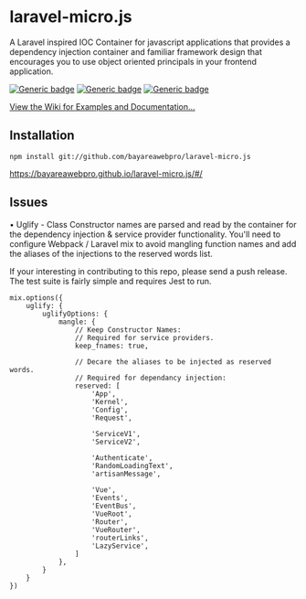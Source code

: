 # laravel-micro.js
A Laravel inspired IOC Container for javascript applications 
that provides a dependency injection container and familiar
framework design that encourages you to use object oriented 
principals in your frontend application.

[![Generic badge](https://img.shields.io/badge/build-passing-brightgreen.svg)]()
[![Generic badge](https://img.shields.io/badge/License-MIT-orange.svg)]()
[![Generic badge](https://img.shields.io/badge/Version-1.0.0-blue.svg)]()

[View the Wiki for Examples and Documentation...](https://github.com/bayareawebpro/laravel-micro.js/wiki)


## Installation

`npm install git://github.com/bayareawebpro/laravel-micro.js`

https://bayareawebpro.github.io/laravel-micro.js/#/

## Issues
• Uglify - Class Constructor names are parsed and read by the container for 
the dependency injection & service provider functionality.  You'll need to 
configure Webpack / Laravel mix to avoid mangling function names and 
add the aliases of the injections to the reserved words list.

If your interesting in contributing to this repo, please send a push release.
The test suite is fairly simple and requires Jest to run.

```
mix.options({
	uglify: {
		uglifyOptions: {
			mangle: {
			    // Keep Constructor Names:
			    // Required for service providers.
				keep_fnames: true,
				
			    // Decare the aliases to be injected as reserved words.
			    // Required for dependancy injection:
				reserved: [
					'App',
					'Kernel',
					'Config',
					'Request',

					'ServiceV1',
					'ServiceV2',

					'Authenticate',
					'RandomLoadingText',
					'artisanMessage',

					'Vue',
					'Events',
					'EventBus',
					'VueRoot',
					'Router',
					'VueRouter',
					'routerLinks',
					'LazyService',
				]
			},
		}
	}
})
```
